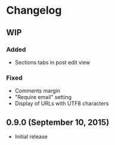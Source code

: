# Changelog

## WIP

### Added
- Sections tabs in post edit view

### Fixed
- Comments margin
- "Require email" setting
- Display of URLs with UTF8 characters

## 0.9.0 (September 10, 2015)

- Initial release
